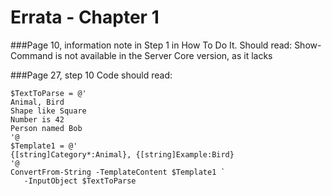 # Errata - Chapter 1

###Page 10, information note in Step 1 in How To Do It.
Should read:
Show-Command is not available in the Server Core version, as it lacks


###Page 27, step 10
Code should read:

    $TextToParse = @'
    Animal, Bird
    Shape like Square
    Number is 42
    Person named Bob
    '@
    $Template1 = @'
    {[string]Category*:Animal}, {[string]Example:Bird}
    '@
    ConvertFrom-String -TemplateContent $Template1 `
       -InputObject $TextToParse
    
    